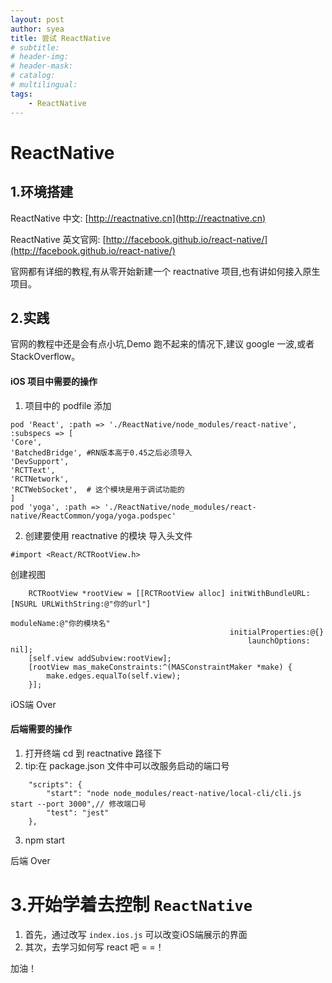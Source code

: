 ```yaml
---
layout: post
author: syea
title: 尝试 ReactNative
# subtitle:
# header-img: 
# header-mask:  
# catalog: 
# multilingual: 
tags:
    - ReactNative
---
```

# ReactNative

## 1.环境搭建

ReactNative 中文: [http://reactnative.cn](http://reactnative.cn)

ReactNative 英文官网: [http://facebook.github.io/react-native/](http://facebook.github.io/react-native/)

官网都有详细的教程,有从零开始新建一个 reactnative 项目,也有讲如何接入原生项目。

## 2.实践

官网的教程中还是会有点小坑,Demo 跑不起来的情况下,建议 google 一波,或者 StackOverflow。

#### iOS 项目中需要的操作
1. 项目中的 podfile 添加
```
pod 'React', :path => './ReactNative/node_modules/react-native', :subspecs => [
'Core',
'BatchedBridge', #RN版本高于0.45之后必须导入
'DevSupport',
'RCTText',
'RCTNetwork',
'RCTWebSocket',  # 这个模块是用于调试功能的
]
pod 'yoga', :path => './ReactNative/node_modules/react-native/ReactCommon/yoga/yoga.podspec'
```

2. 创建要使用 reactnative 的模块
导入头文件

 `#import <React/RCTRootView.h>`
 
创建视图

```
    RCTRootView *rootView = [[RCTRootView alloc] initWithBundleURL:[NSURL URLWithString:@"你的url"]
                                                        moduleName:@"你的模块名"
                                                 initialProperties:@{}
                                                     launchOptions: nil];
    [self.view addSubview:rootView];
    [rootView mas_makeConstraints:^(MASConstraintMaker *make) {
        make.edges.equalTo(self.view);
    }];
```

iOS端 Over

#### 后端需要的操作
1. 打开终端 cd 到 reactnative 路径下
2. tip:在 package.json 文件中可以改服务启动的端口号
```
	"scripts": {
		"start": "node node_modules/react-native/local-cli/cli.js start --port 3000",// 修改端口号
		"test": "jest"
	},
```
3. npm start

后端 Over

# 3.开始学着去控制 `ReactNative`

1. 首先，通过改写 `index.ios.js` 可以改变iOS端展示的界面
2. 其次，去学习如何写 react 吧 = =！  

加油！

